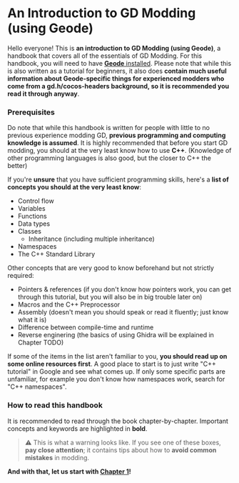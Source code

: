 # An Introduction to GD Modding (using Geode)

Hello everyone! This is **an introduction to GD Modding (using Geode)**, a handbook that covers all of the essentials of GD Modding. For this handbook, you will need to have [**Geode** installed](/docs/info/installation.md). Please note that while this is also written as a tutorial for beginners, it also does **contain much useful information about Geode-specific things for experienced modders who come from a gd.h/cocos-headers background, so it is recommended you read it through anyway**.

### Prerequisites

Do note that while this handbook is written for people with little to no previous experience modding GD, **previous programming and computing knowledge is assumed**. It is highly recommended that before you start GD modding, you should at the very least know how to use **C++**. (Knowledge of other programming languages is also good, but the closer to C++ the better)

If you're **unsure** that you have sufficient programming skills, here's a **list of concepts you should at the very least know**:

 * Control flow
 * Variables
 * Functions
 * Data types
 * Classes
   * Inheritance (including multiple inheritance)
 * Namespaces
 * The C++ Standard Library

Other concepts that are very good to know beforehand but not strictly required:

 * Pointers & references (if you don't know how pointers work, you can get through this tutorial, but you will also be in big trouble later on)
 * Macros and the C++ Preprocessor
 * Assembly (doesn't mean you should speak or read it fluently; just know what it is)
 * Difference between compile-time and runtime
 * Reverse enginering (the basics of using Ghidra will be explained in Chapter TODO)

If some of the items in the list aren't familiar to you, **you should read up on some online resources first**. A good place to start is to just write "C++ tutorial" in Google and see what comes up. If only some specific parts are unfamiliar, for example you don't know how namespaces work, search for "C++ namespaces".

### How to read this handbook

It is recommended to read through the book chapter-by-chapter. Important concepts and keywords are highlighted in **bold**.

> :warning: This is what a warning looks like. If you see one of these boxes, **pay close attention**; it contains tips about how to **avoid common mistakes** in modding.

**And with that, let us start with [Chapter 1](/docs/tutorial/chap1)!**
